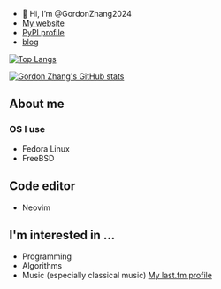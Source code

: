- 👋 Hi, I’m @GordonZhang2024
- [My website](https://gordonzhang.pythonanywhere.com/)
- [PyPI profile](https://pypi.org/user/GordonZhang/)
- [blog](https://gordonzhang2024.github.io/)

[![Top Langs](https://github-readme-stats.vercel.app/api/top-langs/?username=GordonZhang2024&hide=Jupyter_Notebook,HTML,CSS,XSLT&exclude_repo=SpaceVim,XPython)](https://github.com/anuraghazra/github-readme-stats)

[![Gordon Zhang's GitHub stats](https://github-readme-stats.vercel.app/api?username=GordonZhang2024)](https://github.com/anuraghazra/github-readme-stats)

## About me
### OS I use
- Fedora Linux
- FreeBSD

## Code editor
- Neovim

## I'm interested in ...
- Programming
- Algorithms
- Music (especially classical music)
  [My last.fm profile](https://www.last.fm/user/GordonZhang)

<!---
GordonZhang2024/GordonZhang2024 is a ✨ special ✨ repository because its `README.md` (this file) appears on your GitHub profile.
You can click the Preview link to take a look at your changes.
--->
